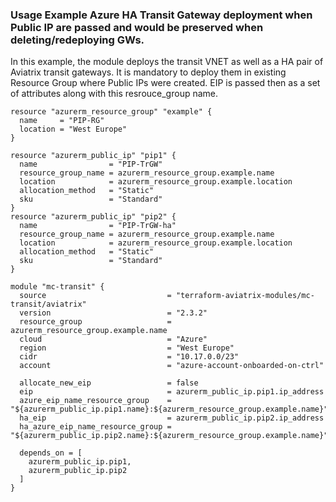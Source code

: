 ### Usage Example Azure HA Transit Gateway deployment when Public IP are passed and would be preserved when deleting/redeploying GWs. 

In this example, the module deploys the transit VNET as well as a HA pair of Aviatrix transit gateways.
It is mandatory to deploy them in existing Resource Group where Public IPs were created. 
EIP is passed then as a set of attributes along with this resrouce_group name.

```hcl
resource "azurerm_resource_group" "example" {
  name     = "PIP-RG"
  location = "West Europe"
}

resource "azurerm_public_ip" "pip1" {
  name                = "PIP-TrGW"
  resource_group_name = azurerm_resource_group.example.name
  location            = azurerm_resource_group.example.location
  allocation_method   = "Static"
  sku                 = "Standard"
}
resource "azurerm_public_ip" "pip2" {
  name                = "PIP-TrGW-ha"
  resource_group_name = azurerm_resource_group.example.name
  location            = azurerm_resource_group.example.location
  allocation_method   = "Static"
  sku                 = "Standard"
}

module "mc-transit" {
  source                           = "terraform-aviatrix-modules/mc-transit/aviatrix"
  version                          = "2.3.2"
  resource_group                   = azurerm_resource_group.example.name
  cloud                            = "Azure"
  region                           = "West Europe"
  cidr                             = "10.17.0.0/23"
  account                          = "azure-account-onboarded-on-ctrl"
 
  allocate_new_eip                 = false
  eip                              = azurerm_public_ip.pip1.ip_address
  azure_eip_name_resource_group    = "${azurerm_public_ip.pip1.name}:${azurerm_resource_group.example.name}"
  ha_eip                           = azurerm_public_ip.pip2.ip_address
  ha_azure_eip_name_resource_group = "${azurerm_public_ip.pip2.name}:${azurerm_resource_group.example.name}"

  depends_on = [
    azurerm_public_ip.pip1,
    azurerm_public_ip.pip2
  ]
}
```
